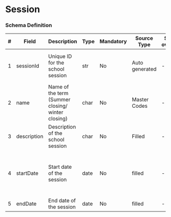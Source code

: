 Session
===

### Schema Definition

|**#**|**Field**|**Description**|**Type**|**Mandatory**|**Source Type**|**Source overview**|**Comments**|
|---------|---------|--------|--------|--------|--------|--------|---------------|
|1|sessionId|Unique ID for the school session |str|No|Auto generated|-|Need to understand what all is dependent on a school term|
|2|name|Name of the term (Summer closing/ winter closing)|char|No|Master Codes|-||
|3|description|Description of the school session|char|No|Filled|-||
|4|startDate|Start date of the session|date|No|filled|-|Would be used by the state apps to update content contextualized for the term|
|5|endDate|End date of the session|date|No|filled|-||
